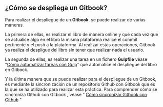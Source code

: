 ## ¿Cómo se despliega un Gitbook?

Para realizar el despliegue de un **Gitbook**, se puede realizar de varias maneras.

La primera de ellas, es realizar el libro de manera online y que cada vez que se actualice algo en el libro la misma plataforma realice el commit pertinente y el push a la plataforma. Al realizar estas operaciones, Gitbook ya realiza el despligue del libro sin tener que realizar nada el usuario.

La segunda de ellas, es realizar una tarea en un fichero **Gulpfile** véase "[Cómo automatizar tareas con Gulp](../Gulp/automatizarTareasConGulp.md)" que automatice el despliegue del libro en Gitbook.

Y la última manera que se puede realizar para el despliegue de un Gitbook, es mediante la sincronización de un repositorio Github con Gitbook que es la que se ha utilizado para realizar esta práctica. Para comprender cómo se sincroniza Github con Gitbook , véase " [Cómo sincronizar Gitbook con Github](./sincroniza_gitbook.md) "
